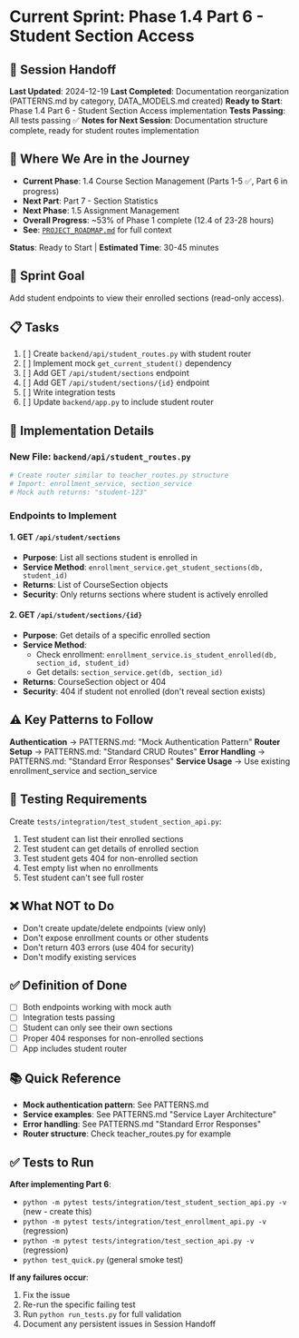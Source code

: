 # Current Sprint: Phase 1.4 Part 6 - Student Section Access

## 📍 Session Handoff
**Last Updated**: 2024-12-19
**Last Completed**: Documentation reorganization (PATTERNS.md by category, DATA_MODELS.md created)
**Ready to Start**: Phase 1.4 Part 6 - Student Section Access implementation
**Tests Passing**: All tests passing ✅
**Notes for Next Session**: Documentation structure complete, ready for student routes implementation

## 📍 Where We Are in the Journey
- **Current Phase**: 1.4 Course Section Management (Parts 1-5 ✅, Part 6 in progress)
- **Next Part**: Part 7 - Section Statistics  
- **Next Phase**: 1.5 Assignment Management
- **Overall Progress**: ~53% of Phase 1 complete (12.4 of 23-28 hours)
- **See**: [`PROJECT_ROADMAP.md`](PROJECT_ROADMAP.md) for full context

**Status**: Ready to Start | **Estimated Time**: 30-45 minutes

## 🎯 Sprint Goal
Add student endpoints to view their enrolled sections (read-only access).

## 📋 Tasks
1. [ ] Create `backend/api/student_routes.py` with student router
2. [ ] Implement mock `get_current_student()` dependency
3. [ ] Add GET `/api/student/sections` endpoint
4. [ ] Add GET `/api/student/sections/{id}` endpoint
5. [ ] Write integration tests
6. [ ] Update `backend/app.py` to include student router

## 🔧 Implementation Details

### New File: `backend/api/student_routes.py`
```python
# Create router similar to teacher_routes.py structure
# Import: enrollment_service, section_service
# Mock auth returns: "student-123"
```

### Endpoints to Implement

#### 1. GET `/api/student/sections`
- **Purpose**: List all sections student is enrolled in
- **Service Method**: `enrollment_service.get_student_sections(db, student_id)`
- **Returns**: List of CourseSection objects
- **Security**: Only returns sections where student is actively enrolled

#### 2. GET `/api/student/sections/{id}`
- **Purpose**: Get details of a specific enrolled section
- **Service Method**: 
  - Check enrollment: `enrollment_service.is_student_enrolled(db, section_id, student_id)`
  - Get details: `section_service.get(db, section_id)`
- **Returns**: CourseSection object or 404
- **Security**: 404 if student not enrolled (don't reveal section exists)

## ⚠️ Key Patterns to Follow

**Authentication** → PATTERNS.md: "Mock Authentication Pattern"
**Router Setup** → PATTERNS.md: "Standard CRUD Routes"
**Error Handling** → PATTERNS.md: "Standard Error Responses"
**Service Usage** → Use existing enrollment_service and section_service

## 🧪 Testing Requirements

Create `tests/integration/test_student_section_api.py`:
1. Test student can list their enrolled sections
2. Test student can get details of enrolled section
3. Test student gets 404 for non-enrolled section
4. Test empty list when no enrollments
5. Test student can't see full roster

## ❌ What NOT to Do
- Don't create update/delete endpoints (view only)
- Don't expose enrollment counts or other students
- Don't return 403 errors (use 404 for security)
- Don't modify existing services

## ✅ Definition of Done
- [ ] Both endpoints working with mock auth
- [ ] Integration tests passing
- [ ] Student can only see their own sections
- [ ] Proper 404 responses for non-enrolled sections
- [ ] App includes student router

## 📚 Quick Reference
- **Mock authentication pattern**: See PATTERNS.md
- **Service examples**: See PATTERNS.md "Service Layer Architecture"
- **Error handling**: See PATTERNS.md "Standard Error Responses"
- **Router structure**: Check teacher_routes.py for example

## ✅ Tests to Run
**After implementing Part 6**:
- `python -m pytest tests/integration/test_student_section_api.py -v` (new - create this)
- `python -m pytest tests/integration/test_enrollment_api.py -v` (regression)
- `python -m pytest tests/integration/test_section_api.py -v` (regression)
- `python test_quick.py` (general smoke test)

**If any failures occur**:
1. Fix the issue
2. Re-run the specific failing test
3. Run `python run_tests.py` for full validation
4. Document any persistent issues in Session Handoff